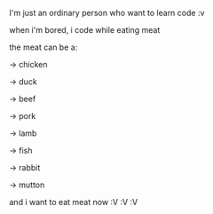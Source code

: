 I'm just an ordinary person who want to learn code :v

when i'm bored, i code while eating meat 

the meat can be a:

-> chicken

-> duck

-> beef

-> pork

-> lamb

-> fish

-> rabbit

-> mutton

and i want to eat meat now :V :V :V
